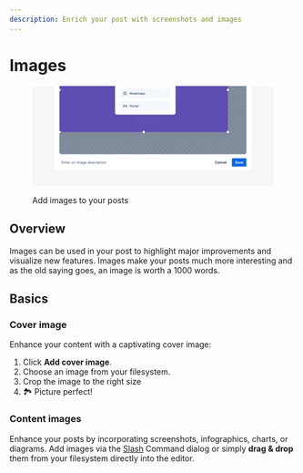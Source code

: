 ```yaml
---
description: Enrich your post with screenshots and images
---
```


# Images

<figure><img src="../../../.gitbook/assets/Images - Header.png" alt=""><figcaption><p>Add images to your posts</p></figcaption></figure>

## Overview

Images can be used in your post to highlight major improvements and visualize new features. Images make your posts much more interesting and as the old saying goes, an image is worth a 1000 words.&#x20;

## Basics

### Cover image

Enhance your content with a captivating cover image:

1. Click **Add cover image**.
2. Choose an image from your filesystem.
3. Crop the image to the right size
4. 🏞️ Picture perfect!&#x20;

### Content images

Enhance your posts by incorporating screenshots, infographics, charts, or diagrams. Add images via the [Slash](./#slash-command) Command dialog or simply **drag & drop** them from your filesystem directly into the editor.


